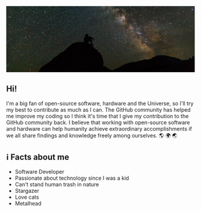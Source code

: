 <center>
    <img src="pexels-pixabay-33825.jpg" alt="Stargazer" />
</center>

## Hi!
<p>I'm a big fan of open-source software, hardware and the Universe, so I'll try my best to contribute as much as I can. The GitHub community has helped me improve my coding so I think it's time that I give my contribution to the GitHub community back. I believe that working with open-source software and hardware can help humanity achieve extraordinary accomplishments if we all share findings and knowledge freely among ourselves. <span>🌎 🌍 🌏</span></p>

## ℹ️ Facts about me
- Software Developer
- Passionate about technology since I was a kid
- Can't stand human trash in nature
- Stargazer
- Love cats
- Metalhead
